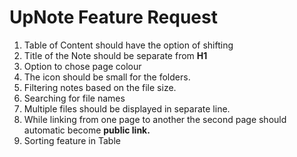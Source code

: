 # UpNote Feature Request

1. Table of Content should have the option of shifting
2. Title of the Note should be separate from **H1**
3. Option to chose page colour
4. The icon should be small for the folders.
5. Filtering notes based on the file size.
6. Searching for file names
7. Multiple files should be displayed in separate line.
8. While linking from one page to another the second page should automatic become **public link.**
9. Sorting feature in Table